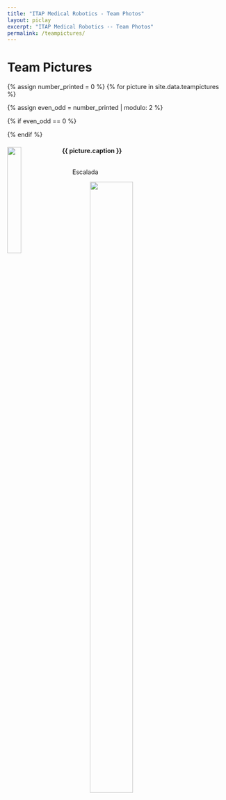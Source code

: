 ```yaml
---
title: "ITAP Medical Robotics - Team Photos"
layout: piclay
excerpt: "ITAP Medical Robotics -- Team Photos"
permalink: /teampictures/
---
```


# Team Pictures

{% assign number_printed = 0 %}
{% for picture in site.data.teampictures %}

{% assign even_odd = number_printed | modulo: 2 %}

{% if even_odd == 0 %}
<div class="row">
{% endif %}

<div class="col-sm-6 clearfix">
  <img src="{{ site.url }}{{ site.baseurl }}/images/teampic/{{ member.photo }}" class="img-responsive" width="25%" style="float: left" />
  <h4>{{ picture.caption }}</h4>
  <ul style="overflow: hidden">

Escalada 
<figure>
<img src="{{ site.url }}{{ site.baseurl }}/images/teampic/escalada.JPG" width="60%">
</figure>


